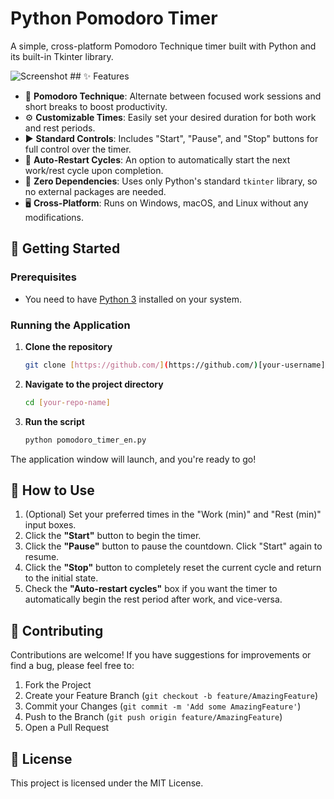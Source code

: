 # Python Pomodoro Timer

A simple, cross-platform Pomodoro Technique timer built with Python and its built-in Tkinter library.

![Screenshot]((https://imgur.com/a/mXt76oE))  ## ✨ Features

- 🍅 **Pomodoro Technique**: Alternate between focused work sessions and short breaks to boost productivity.
- ⚙️ **Customizable Times**: Easily set your desired duration for both work and rest periods.
- ▶️ **Standard Controls**: Includes "Start", "Pause", and "Stop" buttons for full control over the timer.
- 🔄 **Auto-Restart Cycles**: An option to automatically start the next work/rest cycle upon completion.
- 🚫 **Zero Dependencies**: Uses only Python's standard `tkinter` library, so no external packages are needed.
- 🖥️ **Cross-Platform**: Runs on Windows, macOS, and Linux without any modifications.

## 🚀 Getting Started

### Prerequisites

- You need to have [Python 3](https://www.python.org/downloads/) installed on your system.

### Running the Application

1.  **Clone the repository**
    ```bash
    git clone [https://github.com/](https://github.com/)[your-username]/[your-repo-name].git
    ```

2.  **Navigate to the project directory**
    ```bash
    cd [your-repo-name]
    ```

3.  **Run the script**
    ```bash
    python pomodoro_timer_en.py
    ```

The application window will launch, and you're ready to go!

## 🔧 How to Use

1.  (Optional) Set your preferred times in the "Work (min)" and "Rest (min)" input boxes.
2.  Click the **"Start"** button to begin the timer.
3.  Click the **"Pause"** button to pause the countdown. Click "Start" again to resume.
4.  Click the **"Stop"** button to completely reset the current cycle and return to the initial state.
5.  Check the **"Auto-restart cycles"** box if you want the timer to automatically begin the rest period after work, and vice-versa.

## 🤝 Contributing

Contributions are welcome! If you have suggestions for improvements or find a bug, please feel free to:

1.  Fork the Project
2.  Create your Feature Branch (`git checkout -b feature/AmazingFeature`)
3.  Commit your Changes (`git commit -m 'Add some AmazingFeature'`)
4.  Push to the Branch (`git push origin feature/AmazingFeature`)
5.  Open a Pull Request

## 📄 License

This project is licensed under the MIT License.
